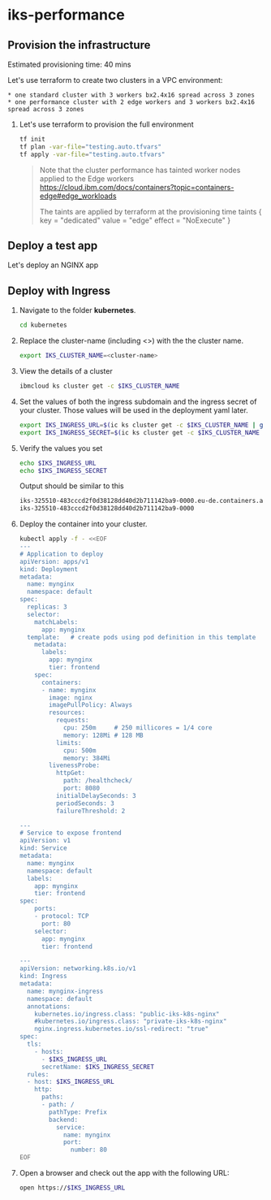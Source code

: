# iks-performance

## Provision the infrastructure

Estimated provisioning time: 40 mins

Let's use terraform to create two clusters in a VPC environment:

    * one standard cluster with 3 workers bx2.4x16 spread across 3 zones
    * one performance cluster with 2 edge workers and 3 workers bx2.4x16 spread across 3 zones

1. Let's use terraform to provision the full environment

    ```sh
    tf init
    tf plan -var-file="testing.auto.tfvars"
    tf apply -var-file="testing.auto.tfvars"
    ```

    > Note that the cluster performance has tainted worker nodes applied to the Edge workers
    https://cloud.ibm.com/docs/containers?topic=containers-edge#edge_workloads
    >
    > The taints are applied by terraform at the
    > provisioning time
    >    taints {
    >    key    = "dedicated"
    >    value  = "edge"
    >    effect = "NoExecute"
    > }

## Deploy a test app

Let's deploy an NGINX app

## Deploy with Ingress

1. Navigate to the folder **kubernetes**.

    ```sh
    cd kubernetes
    ```

1. Replace the cluster-name (including <>) with the the cluster name.

    ```sh
    export IKS_CLUSTER_NAME=<cluster-name>
    ```

1. View the details of a cluster

    ```sh
    ibmcloud ks cluster get -c $IKS_CLUSTER_NAME
    ```

1. Set the values of both the ingress subdomain and the ingress secret of your cluster. Those values will be used in the deployment yaml later.

    ```sh
    export IKS_INGRESS_URL=$(ic ks cluster get -c $IKS_CLUSTER_NAME | grep "Ingress Subdomain" | awk '{print tolower($3)}')
    export IKS_INGRESS_SECRET=$(ic ks cluster get -c $IKS_CLUSTER_NAME | grep "Ingress Secret" | awk '{print tolower($3)}')
    ```

1. Verify the values you set

    ```sh
    echo $IKS_INGRESS_URL
    echo $IKS_INGRESS_SECRET
    ```

    Output should be similar to this

    ```txt
    iks-325510-483cccd2f0d38128dd40d2b711142ba9-0000.eu-de.containers.appdomain.cloud
    iks-325510-483cccd2f0d38128dd40d2b711142ba9-0000
    ```

1. Deploy the container into your cluster.
  
    ```sh
    kubectl apply -f - <<EOF
    ---
    # Application to deploy
    apiVersion: apps/v1
    kind: Deployment
    metadata:
      name: mynginx
      namespace: default
    spec:
      replicas: 3
      selector:
        matchLabels:
          app: mynginx
      template:   # create pods using pod definition in this template
        metadata:
          labels:
            app: mynginx
            tier: frontend
        spec:
          containers:
          - name: mynginx
            image: nginx
            imagePullPolicy: Always
            resources:
              requests:
                cpu: 250m     # 250 millicores = 1/4 core
                memory: 128Mi # 128 MB
              limits:
                cpu: 500m
                memory: 384Mi
            livenessProbe:
              httpGet:
                path: /healthcheck/
                port: 8080
              initialDelaySeconds: 3
              periodSeconds: 3
              failureThreshold: 2        

    ---
    # Service to expose frontend
    apiVersion: v1
    kind: Service
    metadata:
      name: mynginx
      namespace: default
      labels:
        app: mynginx
        tier: frontend
    spec:
        ports:
        - protocol: TCP
          port: 80
        selector:
          app: mynginx
          tier: frontend

    ---
    apiVersion: networking.k8s.io/v1
    kind: Ingress
    metadata:
      name: mynginx-ingress
      namespace: default
      annotations:
        kubernetes.io/ingress.class: "public-iks-k8s-nginx"
        #kubernetes.io/ingress.class: "private-iks-k8s-nginx"
        nginx.ingress.kubernetes.io/ssl-redirect: "true"
    spec:
      tls:
        - hosts:
          - $IKS_INGRESS_URL
          secretName: $IKS_INGRESS_SECRET
      rules:
      - host: $IKS_INGRESS_URL
        http:
          paths:
          - path: /
            pathType: Prefix
            backend:
              service:
                name: mynginx
                port:
                  number: 80
    EOF
    ```

1. Open a browser and check out the app with the following URL:

    ```sh
    open https://$IKS_INGRESS_URL
    ```
